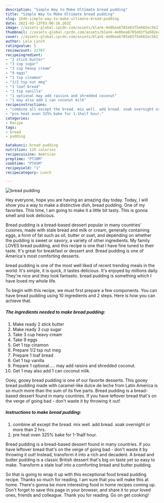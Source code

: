 ```yaml
---
description: "Simple Way to Make Ultimate bread pudding"
title: "Simple Way to Make Ultimate bread pudding"
slug: 1646-simple-way-to-make-ultimate-bread-pudding
date: 2021-05-13T03:00:16.263Z
image: //assets-global.cpcdn.com/assets/blank-4e0bea6785e03f5e602ec562f230caae08da540cada707380b4fe1bbebba43da.png
thumbnail: //assets-global.cpcdn.com/assets/blank-4e0bea6785e03f5e602ec562f230caae08da540cada707380b4fe1bbebba43da.png
cover: //assets-global.cpcdn.com/assets/blank-4e0bea6785e03f5e602ec562f230caae08da540cada707380b4fe1bbebba43da.png
author: Lela Lynch
ratingvalue: 5
reviewcount: 22767
recipeingredient:
- "2 stick butter"
- "3 cup sugar"
- "3 cup heavy cream"
- "9 eggs"
- "1 tsp cinamon"
- "1/2 tsp nut meg"
- "1 loaf bread"
- "1 tsp vanilla"
- "1 optional may add raisins and shredded coconut"
- "1 may also add 1 can coconut milk"
recipeinstructions:
- "combine all except the bread. mix well. add bread. soak overnight or more than 2 hrs."
- "pre heat oven 325% bake for 1-1half hour."
categories:
- Recipe
tags:
- bread
- pudding

katakunci: bread pudding 
nutrition: 129 calories
recipecuisine: American
preptime: "PT30M"
cooktime: "PT45M"
recipeyield: "1"
recipecategory: Lunch

---
```



![bread pudding](//assets-global.cpcdn.com/assets/blank-4e0bea6785e03f5e602ec562f230caae08da540cada707380b4fe1bbebba43da.png)

Hey everyone, hope you are having an amazing day today. Today, I will show you a way to make a distinctive dish, bread pudding. One of my favorites. This time, I am going to make it a little bit tasty. This is gonna smell and look delicious.

Bread pudding is a bread-based dessert popular in many countries&#39; cuisines, made with stale bread and milk or cream, generally containing eggs, a form of fat such as oil, butter or suet, and depending on whether the pudding is sweet or savory, a variety of other ingredients. My family LOVES bread pudding, and this recipe is one that I have fine tuned to their taste. It&#39;s great for breakfast or dessert and. Bread pudding is one of America&#39;s most comforting desserts.

bread pudding is one of the most well liked of recent trending meals in the world. It's simple, it is quick, it tastes delicious. It's enjoyed by millions daily. They're nice and they look fantastic. bread pudding is something which I have loved my whole life.


To begin with this recipe, we must first prepare a few components. You can have bread pudding using 10 ingredients and 2 steps. Here is how you can achieve that.

<!--inarticleads1-->

##### The ingredients needed to make bread pudding:

1. Make ready 2 stick butter
1. Make ready 3 cup sugar
1. Take 3 cup heavy cream
1. Take 9 eggs
1. Get 1 tsp cinamon
1. Prepare 1/2 tsp nut meg
1. Prepare 1 loaf bread
1. Get 1 tsp vanilla
1. Prepare 1 optional..... may add raisins and shredded coconut.
1. Get 1 may also add 1 can coconut milk.


Ooey, gooey bread pudding is one of our favorite desserts. This gooey bread pudding made with caramel-like dulce de leche from Latin America is so much more than the sum of its five parts. Bread pudding is a bread-based dessert found in many countries. If you have leftover bread that&#39;s on the verge of going bad - don&#39;t waste it by throwing it out! 

<!--inarticleads2-->

##### Instructions to make bread pudding:

1. combine all except the bread. mix well. add bread. soak overnight or more than 2 hrs.
1. pre heat oven 325% bake for 1-1half hour.


Bread pudding is a bread-based dessert found in many countries. If you have leftover bread that&#39;s on the verge of going bad - don&#39;t waste it by throwing it out! Instead, transform it into a rich and decadent. A bread and butter pudding is a classic British dessert that&#39;s big on taste yet so easy to make. Transform a stale loaf into a comforting bread and butter pudding. 

So that is going to wrap it up with this exceptional food bread pudding recipe. Thanks so much for reading. I am sure that you will make this at home. There's gonna be more interesting food in home recipes coming up. Don't forget to save this page in your browser, and share it to your loved ones, friends and colleague. Thank you for reading. Go on get cooking!
